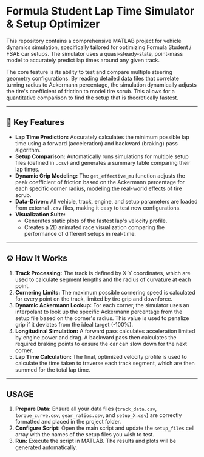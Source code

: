 # Formula Student Lap Time Simulator & Setup Optimizer

This repository contains a comprehensive MATLAB project for vehicle dynamics simulation, specifically tailored for optimizing Formula Student / FSAE car setups. The simulator uses a quasi-steady-state, point-mass model to accurately predict lap times around any given track.

The core feature is its ability to test and compare multiple steering geometry configurations. By reading detailed data files that correlate turning radius to Ackermann percentage, the simulation dynamically adjusts the tire's coefficient of friction to model tire scrub. This allows for a quantitative comparison to find the setup that is theoretically fastest.

---

## 🚀 Key Features

* **Lap Time Prediction:** Accurately calculates the minimum possible lap time using a forward (acceleration) and backward (braking) pass algorithm.
* **Setup Comparison:** Automatically runs simulations for multiple setup files (defined in `.csv`) and generates a summary table comparing their lap times.
* **Dynamic Grip Modeling:** The `get_effective_mu` function adjusts the peak coefficient of friction based on the Ackermann percentage for each specific corner radius, modeling the real-world effects of tire scrub.
* **Data-Driven:** All vehicle, track, engine, and setup parameters are loaded from external `.csv` files, making it easy to test new configurations.
* **Visualization Suite:**
    * Generates static plots of the fastest lap's velocity profile.
    * Creates a 2D animated race visualization comparing the performance of different setups in real-time.

---

## ⚙️ How It Works

1.  **Track Processing:** The track is defined by X-Y coordinates, which are used to calculate segment lengths and the radius of curvature at each point.
2.  **Cornering Limits:** The maximum possible cornering speed is calculated for every point on the track, limited by tire grip and downforce.
3.  **Dynamic Ackermann Lookup:** For each corner, the simulator uses an interpolant to look up the specific Ackermann percentage from the setup file based on the corner's radius. This value is used to penalize grip if it deviates from the ideal target (-100%).
4.  **Longitudinal Simulation:** A forward pass calculates acceleration limited by engine power and drag. A backward pass then calculates the required braking points to ensure the car can slow down for the next corner.
5.  **Lap Time Calculation:** The final, optimized velocity profile is used to calculate the time taken to traverse each track segment, which are then summed for the total lap time.

---

## USAGE

1.  **Prepare Data:** Ensure all your data files (`track_data.csv`, `torque_curve.csv`, `gear_ratios.csv`, and `setup_X.csv`) are correctly formatted and placed in the project folder.
2.  **Configure Script:** Open the main script and update the `setup_files` cell array with the names of the setup files you wish to test.
3.  **Run:** Execute the script in MATLAB. The results and plots will be generated automatically.
